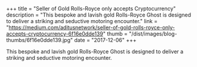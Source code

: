 +++
title = "Seller of Gold Rolls-Royce only accepts Cryptocurrency"
description = "This bespoke and lavish gold Rolls-Royce Ghost is designed to deliver a striking and seductive motoring encounter."
link = "https://medium.com/aditusnetwork/seller-of-gold-rolls-royce-only-accepts-cryptocurrency-6f16e0dde139"
thumb = "/dist/images/blog-thumbs/6f16e0dde139.jpg"
date = "2017-12-06"
+++

This bespoke and lavish gold Rolls-Royce Ghost is designed to deliver a striking and seductive motoring encounter.